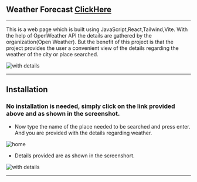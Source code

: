 ## Weather Forecast [ClickHere](https://636e8366a375d80008ac8ed3--friendly-trifle-de5c61.netlify.app/)
***
This is a web page which is built using JavaScript,React,Tailwind,Vite. With the help of OpenWeather API the details are gathered by the organization(Open Weather). But the benefit of this project is that the project provides the user a convenient view of the details regarding the weather of the city or place searched.

![with details](https://user-images.githubusercontent.com/71379135/201155832-3a5a2a02-7cbf-4f4b-ada0-d7778f289a16.png)
***
## Installation

### No installation is needed, simply click on the link provided above and as shown in the screenshot.

* Now type the name of the place needed to be searched and press enter. And you are provided with the details regarding weather.

![home](https://user-images.githubusercontent.com/71379135/201155698-0806f63b-06c5-4a6b-89f8-5945980fdd80.png)
* Details provided are as shown in the screenshort.

![with details](https://user-images.githubusercontent.com/71379135/201155733-1499bdee-505b-4280-a5a2-7a39987efd4f.png)
***
